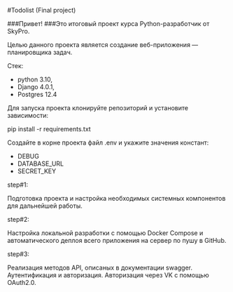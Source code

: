 #Todolist (Final project)

###Привет!
###Это итоговый проект курса Python-разработчик от SkyPro.

Целью данного проекта является создание веб-приложения — планировщика задач.

Cтек:
  - python 3.10,
  - Django 4.0.1,
  - Postgres 12.4

Для запуска проекта клонируйте репозиторий и установите зависимости:

pip install -r requirements.txt

Создайте в корне проекта файл .env и укажите значения констант:
- DEBUG
- DATABASE_URL
- SECRET_KEY


step#1:

Подготовка проекта и настройка необходимых системных компонентов для дальнейшей работы.

step#2:

Настройка локальной разработки с помощью Docker Compose и автоматического деплоя всего приложения на сервер по пушу в GitHub.

step#3:

Реализация методов API, описаных в документации swagger. Аутентификация и авторизация. Авторизация через VK с помощью OAuth2.0.

